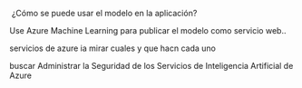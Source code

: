 
 ¿Cómo se puede usar el modelo en la aplicación?

Use Azure Machine Learning para publicar el modelo como servicio web..

servicios de azure ia mirar cuales y que hacn cada uno 

buscar  Administrar la Seguridad de los Servicios de Inteligencia Artificial de Azure





